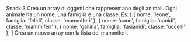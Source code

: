 Snack 3
Crea un array di oggetti che rappresentano degli animali.
Ogni animale ha un nome, una famiglia e una classe.
Es:
[
{ nome: 'leone', famiglia: 'felidi', classe: 'mammiferi' },
{ nome: 'cane', famiglia: 'canidi', classe: 'mammiferi' },
{ nome: 'gallina', famiglia: 'fasianidi', classe: 'uccelli' },
]
Crea un nuovo array con la lista dei mammiferi.
